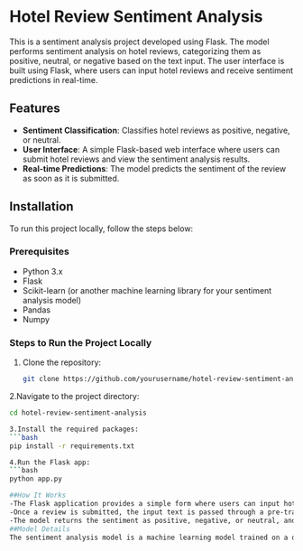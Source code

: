 # Hotel Review Sentiment Analysis

This is a sentiment analysis project developed using Flask. The model performs sentiment analysis on hotel reviews, categorizing them as positive, neutral, or negative based on the text input. The user interface is built using Flask, where users can input hotel reviews and receive sentiment predictions in real-time.

## Features

- **Sentiment Classification**: Classifies hotel reviews as positive, negative, or neutral.
- **User Interface**: A simple Flask-based web interface where users can submit hotel reviews and view the sentiment analysis results.
- **Real-time Predictions**: The model predicts the sentiment of the review as soon as it is submitted.

## Installation

To run this project locally, follow the steps below:

### Prerequisites

- Python 3.x
- Flask
- Scikit-learn (or another machine learning library for your sentiment analysis model)
- Pandas
- Numpy

### Steps to Run the Project Locally

1. Clone the repository:

   ```bash
   git clone https://github.com/yourusername/hotel-review-sentiment-analysis.git

2.Navigate to the project directory:
   ```bash
   cd hotel-review-sentiment-analysis

3.Install the required packages:
   ```bash
   pip install -r requirements.txt

4.Run the Flask app:
   ```bash
   python app.py

##How It Works
-The Flask application provides a simple form where users can input hotel reviews.
-Once a review is submitted, the input text is passed through a pre-trained sentiment analysis model to determine the sentiment.
-The model returns the sentiment as positive, negative, or neutral, and the result is displayed on the webpage.
##Model Details
The sentiment analysis model is a machine learning model trained on a dataset of hotel reviews. The model uses text preprocessing techniques like tokenization, stopword removal, and feature extraction (e.g., TF-IDF) to classify the sentiment of the review.

